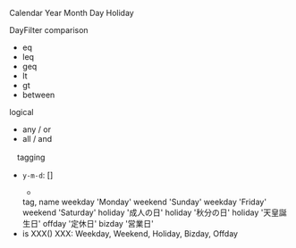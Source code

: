 Calendar
Year
Month
Day
Holiday

DayFilter
  comparison
  - eq
  - leq
  - geq
  - lt
  - gt
  - between

  logical
  - any / or
  - all / and

　tagging
  - `y-m-d`: [<tag>]
    - <tag>
    tag,     name
    weekday  'Monday'
    weekend  'Sunday'
    weekday  'Friday'
    weekend  'Saturday'
    holiday  '成人の日'
    holiday  '秋分の日'
    holiday  '天皇誕生日'
    offday   '定休日'
    bizday   '営業日'
  - is XXX()
    XXX: Weekday, Weekend, Holiday, Bizday, Offday



  